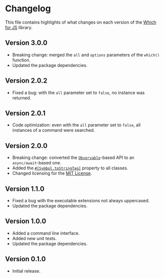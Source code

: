 # Changelog
This file contains highlights of what changes on each version of the [Which for JS](https://github.com/cedx/which.js) library.

## Version 3.0.0
- Breaking change: merged the `all` and `options` parameters of the `which()` function.
- Updated the package dependencies.

## Version 2.0.2
- Fixed a bug: with the `all` parameter set to `false`, no instance was returned.

## Version 2.0.1
- Code optimization: even with the `all` parameter set to `false`, all instances of a command were searched.

## Version 2.0.0
- Breaking change: converted the [`Observable`](http://reactivex.io/intro.html)-based API to an `async/await`-based one.
- Added the [`#[Symbol.toStringTag]`](https://developer.mozilla.org/en-US/docs/Web/JavaScript/Reference/Global_Objects/Symbol/toStringTag) property to all classes.
- Changed licensing for the [MIT License](https://opensource.org/licenses/MIT).

## Version 1.1.0
- Fixed a bug with the executable extensions not always uppercased.
- Updated the package dependencies.

## Version 1.0.0
- Added a command line interface.
- Added new unit tests.
- Updated the package dependencies.

## Version 0.1.0
- Initial release.
